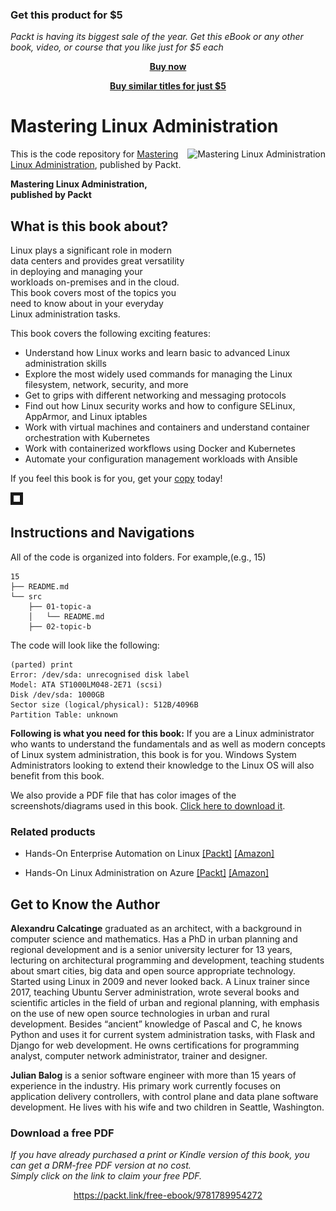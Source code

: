
### Get this product for $5

<i>Packt is having its biggest sale of the year. Get this eBook or any other book, video, or course that you like just for $5 each</i>


<b><p align='center'>[Buy now](https://packt.link/9781789954272)</p></b>


<b><p align='center'>[Buy similar titles for just $5](https://subscription.packtpub.com/search)</p></b>


# Mastering Linux Administration

<a href="https://www.packtpub.com/product/mastering-linux-administration/9781789954272?utm_source=github&utm_medium=repository&utm_campaign=9781789954272"><img src="https://static.packt-cdn.com/products/9781789954272/cover/smaller" alt="Mastering Linux Administration" height="256px" align="right"></a>

This is the code repository for [Mastering Linux Administration](https://www.packtpub.com/product/mastering-linux-administration/9781789954272?utm_source=github&utm_medium=repository&utm_campaign=9781789954272), published by Packt.

**Mastering Linux Administration, published by Packt**

## What is this book about?
Linux plays a significant role in modern data centers and provides great versatility in deploying and managing your workloads on-premises and in the cloud. This book covers most of the topics you need to know about in your everyday Linux administration tasks. 

This book covers the following exciting features:
* Understand how Linux works and learn basic to advanced Linux administration skills
* Explore the most widely used commands for managing the Linux filesystem, network, security, and more
* Get to grips with different networking and messaging protocols
* Find out how Linux security works and how to configure SELinux, AppArmor, and Linux iptables
* Work with virtual machines and containers and understand container orchestration with Kubernetes
* Work with containerized workflows using Docker and Kubernetes
* Automate your configuration management workloads with Ansible

If you feel this book is for you, get your [copy](https://www.amazon.com/dp/1789954274) today!

<a href="https://www.packtpub.com/?utm_source=github&utm_medium=banner&utm_campaign=GitHubBanner"><img src="https://raw.githubusercontent.com/PacktPublishing/GitHub/master/GitHub.png" 
alt="https://www.packtpub.com/" border="5" /></a>

## Instructions and Navigations
All of the code is organized into folders. For example,(e.g., 15) 
```
15
├── README.md
└── src
    ├── 01-topic-a
    │   └── README.md
    ├── 02-topic-b
```

The code will look like the following:
```
(parted) print
Error: /dev/sda: unrecognised disk label
Model: ATA ST1000LM048-2E71 (scsi)
Disk /dev/sda: 1000GB
Sector size (logical/physical): 512B/4096B
Partition Table: unknown
```

**Following is what you need for this book:**
If you are a Linux administrator who wants to understand the fundamentals and as well as modern concepts of Linux system administration, this book is for you. Windows System Administrators looking to extend their knowledge to the Linux OS will also benefit from this book.


We also provide a PDF file that has color images of the screenshots/diagrams used in this book. [Click here to download it](http://www.packtpub.com/sites/default/files/downloads/9781789954272_ColorImages.pdf).

### Related products
* Hands-On Enterprise Automation on Linux [[Packt]](https://www.packtpub.com/product/hands-on-enterprise-automation-on-linux/9781789131611?utm_source=github&utm_medium=repository&utm_campaign=9781789131611) [[Amazon]](https://www.amazon.com/dp/1789131618)

* Hands-On Linux Administration on Azure [[Packt]](https://www.packtpub.com/product/hands-on-linux-administration-on-azure/9781789130966?utm_source=github&utm_medium=repository&utm_campaign=9781789130966) [[Amazon]](https://www.amazon.com/dp/1839215526)

## Get to Know the Author
**Alexandru Calcatinge**
graduated as an architect, with a background in computer science and mathematics. Has a PhD in urban planning and regional development and is a senior university lecturer for 13 years, lecturing on architectural programming and development, teaching students about smart cities, big data and open source appropriate technology. Started using Linux in 2009 and never looked back. A Linux trainer since 2017, teaching Ubuntu Server administration, wrote several books and scientific articles in the field of urban and regional planning, with emphasis on the use of new open source technologies in urban and rural development. Besides “ancient” knowledge of Pascal and C, he knows Python and uses it for current system administration tasks, with Flask and Django for web development. He owns certifications for programming analyst, computer network administrator, trainer and designer.

**Julian Balog**
is a senior software engineer with more than 15 years of experience in the industry. His primary work currently focuses on application delivery controllers, with control plane and data plane software development. He lives with his wife and two children in Seattle, Washington.

### Download a free PDF

 <i>If you have already purchased a print or Kindle version of this book, you can get a DRM-free PDF version at no cost.<br>Simply click on the link to claim your free PDF.</i>
<p align="center"> <a href="https://packt.link/free-ebook/9781789954272">https://packt.link/free-ebook/9781789954272 </a> </p>